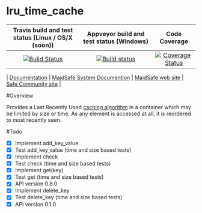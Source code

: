 # lru_time_cache 

 Travis build and test status (Linux / OS/X (soon)) |Appveyor build and test status (Windows) | Code Coverage
|:---------------------------------:|:----------------------------------------:|:--------------------------------:|
|[![Build Status](https://travis-ci.org/dirvine/lru_time_cache.svg?branch=master)](https://travis-ci.org/dirvine/lru_time_cache)|[![Build status](https://ci.appveyor.com/api/projects/status/jsuo65sa631h0kav?svg=true)](https://ci.appveyor.com/project/dirvine/lru_time_cache)|[![Coverage Status](https://coveralls.io/repos/dirvine/lru_time_cache/badge.svg)](https://coveralls.io/r/dirvine/lru_time_cache)|


| [Documentation](http://dirvine.github.io/lru_time_cache/) | [MaidSafe System Documention](http://systemdocs.maidsafe.net/) | [MaidSafe web site](http://www.maidsafe.net) | [Safe Community site](https://forum.safenetwork.io) |

#Overview 

Provides a Last Recently Used [caching algorithm](http://en.wikipedia.org/wiki/Cache_algorithms) in a container which may be limited by size or time. As any element is accessed at all, it is reordered to most recently seen.

#Todo

- [x] Implement add_key_value
- [x] Test add_key_value (time and size based tests)
- [x] Implement check
- [x] Test check (time and size based tests)
- [x] Implement get(key)
- [x] Test get (time and size based tests)
- [x] API version 0.8.0
- [x] Implement delete_key  
- [x] Test delete_key (time and size based tests)
- [x] API version 0.1.0
